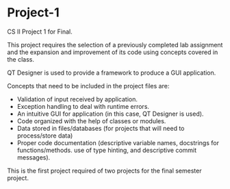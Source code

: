 # Project-1
CS II Project 1 for Final.

This project requires the selection of a previously completed
lab assignment and the expansion and improvement of its code
using concepts covered in the class.

QT Designer is used to provide a framework to produce a GUI
application.

Concepts that need to be included in the project files are:
- Validation of input received by application.
- Exception handling to deal with runtime errors.
- An intuitive GUI for application (in this case, QT Designer is used).
- Code organized with the help of classes or modules.
- Data stored in files/databases (for projects that will need to process/store data)
- Proper code documentation (descriptive variable names, docstrings for functions/methods.
  use of type hinting, and descriptive commit messages).
  
This is the first project required of two projects for the final semester project.
